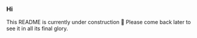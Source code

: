 ### Hi

This README is currently under construction 👷 Please come back later to see it in all its final glory.
